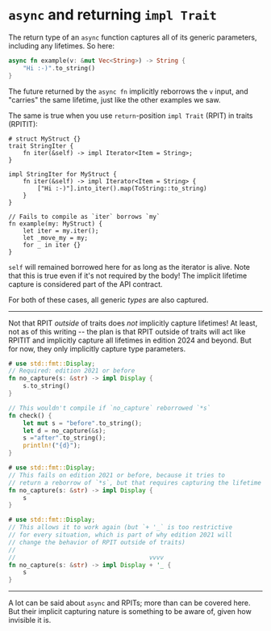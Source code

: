 # `async` and returning `impl Trait`

The return type of an `async` function captures all of its generic parameters,
including any lifetimes.  So here:
```rust
async fn example(v: &mut Vec<String>) -> String {
    "Hi :-)".to_string()
}
```
The future returned by the `async fn` implicitly reborrows the `v` input, and
"carries" the same lifetime, just like the other examples we saw.

The same is true when you use `return`-position `impl Trait` (RPIT) in traits (RPITIT):
```rust,compile_fail
# struct MyStruct {}
trait StringIter {
    fn iter(&self) -> impl Iterator<Item = String>;
}

impl StringIter for MyStruct {
    fn iter(&self) -> impl Iterator<Item = String> {
        ["Hi :-)"].into_iter().map(ToString::to_string)
    }
}

// Fails to compile as `iter` borrows `my`
fn example(my: MyStruct) {
    let iter = my.iter();
    let _move_my = my;
    for _ in iter {}
}
```

`self` will remained borrowed here for as long as the iterator is alive.  Note that
this is true even if it's not required by the body!  The implicit lifetime capture
is considered part of the API contract.

For both of these cases, all generic *types* are also captured.

---

Not that RPIT *outside* of traits does *not* implicitly capture lifetimes!  At least,
not as of this writing -- the plan is that RPIT outside of traits will act like RPITIT
and implicitly capture all lifetimes in edition 2024 and beyond.  But for now, they
only implicitly capture type parameters.

```rust
# use std::fmt::Display;
// Required: edition 2021 or before
fn no_capture(s: &str) -> impl Display {
    s.to_string()
}

// This wouldn't compile if `no_capture` reborrowed `*s`
fn check() {
    let mut s = "before".to_string();
    let d = no_capture(&s);
    s ="after".to_string();
    println!("{d}");
}
```

```rust
# use std::fmt::Display;
// This fails on edition 2021 or before, because it tries to
// return a reborrow of `*s`, but that requires capturing the lifetime
fn no_capture(s: &str) -> impl Display {
    s
}
```

```rust
# use std::fmt::Display;
// This allows it to work again (but `+ '_` is too restrictive
// for every situation, which is part of why edition 2021 will
// change the behavior of RPIT outside of traits)
//
//                                     vvvv
fn no_capture(s: &str) -> impl Display + '_ {
    s
}
```

---

A lot can be said about `async` and RPITs; more than can be covered here.  But their
implicit capturing nature is something to be aware of, given how invisible it is.

